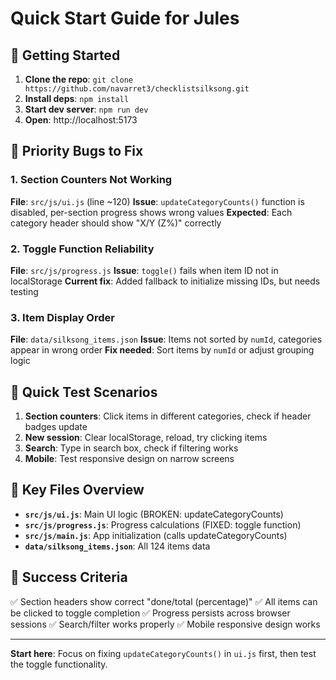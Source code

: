 # Quick Start Guide for Jules

## 🚀 Getting Started
1. **Clone the repo**: `git clone https://github.com/navarret3/checklistsilksong.git`
2. **Install deps**: `npm install`
3. **Start dev server**: `npm run dev`
4. **Open**: http://localhost:5173

## 🐛 Priority Bugs to Fix

### 1. Section Counters Not Working
**File**: `src/js/ui.js` (line ~120)
**Issue**: `updateCategoryCounts()` function is disabled, per-section progress shows wrong values
**Expected**: Each category header should show "X/Y (Z%)" correctly

### 2. Toggle Function Reliability  
**File**: `src/js/progress.js`
**Issue**: `toggle()` fails when item ID not in localStorage
**Current fix**: Added fallback to initialize missing IDs, but needs testing

### 3. Item Display Order
**File**: `data/silksong_items.json`
**Issue**: Items not sorted by `numId`, categories appear in wrong order
**Fix needed**: Sort items by `numId` or adjust grouping logic

## 🔧 Quick Test Scenarios
1. **Section counters**: Click items in different categories, check if header badges update
2. **New session**: Clear localStorage, reload, try clicking items
3. **Search**: Type in search box, check if filtering works
4. **Mobile**: Test responsive design on narrow screens

## 📁 Key Files Overview
- **`src/js/ui.js`**: Main UI logic (BROKEN: updateCategoryCounts)
- **`src/js/progress.js`**: Progress calculations (FIXED: toggle function)
- **`src/js/main.js`**: App initialization (calls updateCategoryCounts)
- **`data/silksong_items.json`**: All 124 items data

## 🎯 Success Criteria
✅ Section headers show correct "done/total (percentage)"
✅ All items can be clicked to toggle completion
✅ Progress persists across browser sessions
✅ Search/filter works properly
✅ Mobile responsive design works

---
**Start here**: Focus on fixing `updateCategoryCounts()` in `ui.js` first, then test the toggle functionality.